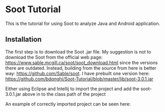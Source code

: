 # Soot Tutorial
This is the tutorial for using Soot to analyze Java and Android application.

## Installation

The first step is to download the Soot .jar file. 
My suggestion is not to download the Soot from the official web page: https://www.sable.mcgill.ca/soot/soot_download.html
since the versions there are outdated.
Instead, building from the source from here is better way: https://github.com/Sable/soot. I have prebuilt one version here: 
https://github.com/bdqnghi/Soot-Tutorial/blob/master/lib/soot-3.0.1.jar

Either using Eclipse and Intellij to import the project and add the soot-3.0.1.jar above in to the class path of the project

An example of correctly imported project can be seen here:
